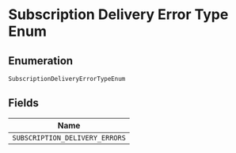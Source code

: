 
# Subscription Delivery Error Type Enum

## Enumeration

`SubscriptionDeliveryErrorTypeEnum`

## Fields

| Name |
|  --- |
| `SUBSCRIPTION_DELIVERY_ERRORS` |

